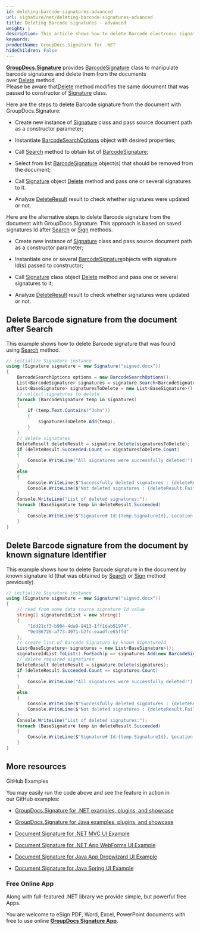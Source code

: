 ```yaml
---
id: deleting-barcode-signatures-advanced
url: signature/net/deleting-barcode-signatures-advanced
title: Deleting Barcode signatures - advanced
weight: 1
description: This article shows how to delete Barcode electronic signatures different ways with GroupDocs.Signature API.
keywords: 
productName: GroupDocs.Signature for .NET
hideChildren: False
---
```

[**GroupDocs.Signature**](https://products.groupdocs.com/signature/net) provides [BarcodeSignature](https://apireference.groupdocs.com/net/signature/groupdocs.signature.domain/barcodesignature) class to manipulate barcode signatures and delete them from the documents over [Delete](https://apireference.groupdocs.com/net/signature/groupdocs.signature/signature/methods/delete) method.  
Please be aware that[Delete](https://apireference.groupdocs.com/net/signature/groupdocs.signature/signature/methods/delete) method modifies the same document that was passed to constructor of [Signature](https://apireference.groupdocs.com/net/signature/groupdocs.signature/signature) class.

Here are the steps to delete Barcode signature from the document with GroupDocs.Signature:

*   Create new instance of [Signature](https://apireference.groupdocs.com/net/signature/groupdocs.signature/signature) class and pass source document path as a constructor parameter;
    
*   Instantiate [BarcodeSearchOptions](https://apireference.groupdocs.com/net/signature/groupdocs.signature.options/barcodesearchoptions) object with desired properties;
    
*   Call [Search](https://apireference.groupdocs.com/net/signature/groupdocs.signature/signature/methods/search/_1) method to obtain list of [BarcodeSignature](https://apireference.groupdocs.com/net/signature/groupdocs.signature.domain/barcodesignature);  
    
*   Select from list [BarcodeSignature](https://apireference.groupdocs.com/net/signature/groupdocs.signature.domain/barcodesignature) object(s) that should be removed from the document;  
    
*   Call [Signature](https://apireference.groupdocs.com/net/signature/groupdocs.signature/signature) object [Delete](https://apireference.groupdocs.com/net/signature/groupdocs.signature/signature/methods/delete) method and pass one or several signatures to it.
    
*   Analyze [DeleteResult](https://apireference.groupdocs.com/net/signature/groupdocs.signature.domain/deleteresult) result to check whether signatures were updated or not.

Here are the alternative steps to delete Barcode signature from the document with GroupDocs.Signature. This approach is based on saved signatures Id after [Search](https://apireference.groupdocs.com/net/signature/groupdocs.signature/signature/methods/search/_1) or [Sign](https://apireference.groupdocs.com/net/signature/groupdocs.signature/signature/methods/sign) methods.

*   Create new instance of [Signature](https://apireference.groupdocs.com/net/signature/groupdocs.signature/signature) class and pass source document path as a constructor parameter;
    
*   Instantiate one or several [BarcodeSignature](https://apireference.groupdocs.com/net/signature/groupdocs.signature.domain/barcodesignature)objects with signature Id(s) passed to constructor;  
    
*   Call [Signature](https://apireference.groupdocs.com/net/signature/groupdocs.signature/signature) class object [Delete](https://apireference.groupdocs.com/net/signature/groupdocs.signature/signature/methods/delete) method and pass one or several signatures to it;
    
*   Analyze [DeleteResult](https://apireference.groupdocs.com/net/signature/groupdocs.signature.domain/deleteresult) result to check whether signatures were updated or not. 

## Delete Barcode signature from the document after Search

This example shows how to delete Barcode signature that was found using [Search](https://apireference.groupdocs.com/net/signature/groupdocs.signature/signature/methods/search/_1) method.

```csharp
// initialize Signature instance
using (Signature signature = new Signature("signed.docx"))
{
    BarcodeSearchOptions options = new BarcodeSearchOptions();
    List<BarcodeSignature> signatures = signature.Search<BarcodeSignature>(options);
    List<BaseSignature> signaturesToDelete = new List<BaseSignature>();
    // collect signatures to delete
    foreach (BarcodeSignature temp in signatures)
    {
        if (temp.Text.Contains("John"))
        {
            signaturesToDelete.Add(temp);
        }
    }
    // delete signatures
    DeleteResult deleteResult = signature.Delete(signaturesToDelete);
    if (deleteResult.Succeeded.Count == signaturesToDelete.Count)
    {
        Console.WriteLine("All signatures were successfully deleted!");
    }
    else
    {
        Console.WriteLine($"Successfully deleted signatures : {deleteResult.Succeeded.Count}");
        Console.WriteLine($"Not deleted signatures : {deleteResult.Failed.Count}");
    }
    Console.WriteLine("List of deleted signatures:");
    foreach (BaseSignature temp in deleteResult.Succeeded)
    {
        Console.WriteLine($"Signature# Id:{temp.SignatureId}, Location: {temp.Left}x{temp.Top}. Size: {temp.Width}x{temp.Height}");
    }
}
```

## Delete Barcode signature from the document by known signature Identifier  

This example shows how to delete Barcode signature in the document by known signature Id (that was obtained by [Search](https://apireference.groupdocs.com/net/signature/groupdocs.signature/signature/methods/search/_1) or [Sign](https://apireference.groupdocs.com/net/signature/groupdocs.signature/signature/methods/sign) method previously).

```csharp
// initialize Signature instance
using (Signature signature = new Signature("signed.docx"))
{
    // read from some data source signature Id value
    string[] signatureIdList = new string[]
    {
        "1dd21cf3-b904-4da9-9413-1ff1dab51974",
        "9e386726-a773-4971-b2fc-eaadfce65ffd"
    };
    // create list of Barcode Signature by known SignatureId
    List<BaseSignature> signatures = new List<BaseSignature>();
    signatureIdList.ToList().ForEach(p => signatures.Add(new BarcodeSignature(p)));
    // delete required signatures
    DeleteResult deleteResult = signature.Delete(signatures);
    if (deleteResult.Succeeded.Count == signatures.Count)
    {
        Console.WriteLine("All signatures were successfully deleted!");
    }
    else
    {
        Console.WriteLine($"Successfully deleted signatures : {deleteResult.Succeeded.Count}");
        Console.WriteLine($"Not deleted signatures : {deleteResult.Failed.Count}");
    }
    Console.WriteLine("List of deleted signatures:");
    foreach (BaseSignature temp in deleteResult.Succeeded)
    {
        Console.WriteLine($"Signature# Id:{temp.SignatureId}, Location: {temp.Left}x{temp.Top}. Size: {temp.Width}x{temp.Height}");
    }
}
```

## More resources

GitHub Examples 

You may easily run the code above and see the feature in action in our GitHub examples:

*   [GroupDocs.Signature for .NET examples, plugins, and showcase](https://github.com/groupdocs-signature/GroupDocs.Signature-for-.NET)
    
*   [GroupDocs.Signature for Java examples, plugins, and showcase](https://github.com/groupdocs-signature/GroupDocs.Signature-for-Java)
    
*   [Document Signature for .NET MVC UI Example](https://github.com/groupdocs-signature/GroupDocs.Signature-for-.NET-MVC) 
    
*   [Document Signature for .NET App WebForms UI Example](https://github.com/groupdocs-signature/GroupDocs.Signature-for-.NET-WebForms)
    
*   [Document Signature for Java App Dropwizard UI Example](https://github.com/groupdocs-signature/GroupDocs.Signature-for-Java-Dropwizard)
    
*   [Document Signature for Java Spring UI Example](https://github.com/groupdocs-signature/GroupDocs.Signature-for-Java-Spring)
    

### Free Online App  

Along with full-featured .NET library we provide simple, but powerful free Apps.

You are welcome to eSign PDF, Word, Excel, PowerPoint documents with free to use online **[GroupDocs Signature App](https://products.groupdocs.app/signature)**.
